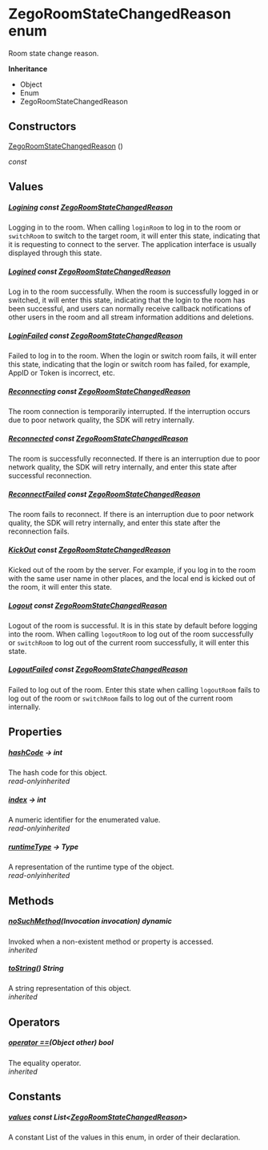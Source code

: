


# ZegoRoomStateChangedReason enum







<p>Room state change reason.</p>



**Inheritance**

- Object
- Enum
- ZegoRoomStateChangedReason






## Constructors

[ZegoRoomStateChangedReason](../zego_uikit_prebuilt_live_audio_room/ZegoRoomStateChangedReason/ZegoRoomStateChangedReason.md) ()

  _const_ 


## Values

##### [Logining](../zego_uikit_prebuilt_live_audio_room/ZegoRoomStateChangedReason.md) const [ZegoRoomStateChangedReason](../zego_uikit_prebuilt_live_audio_room/ZegoRoomStateChangedReason.md)



<p>Logging in to the room. When calling <code>loginRoom</code> to log in to the room or <code>switchRoom</code> to switch to the target room, it will enter this state, indicating that it is requesting to connect to the server. The application interface is usually displayed through this state.</p>  




##### [Logined](../zego_uikit_prebuilt_live_audio_room/ZegoRoomStateChangedReason.md) const [ZegoRoomStateChangedReason](../zego_uikit_prebuilt_live_audio_room/ZegoRoomStateChangedReason.md)



<p>Log in to the room successfully. When the room is successfully logged in or switched, it will enter this state, indicating that the login to the room has been successful, and users can normally receive callback notifications of other users in the room and all stream information additions and deletions.</p>  




##### [LoginFailed](../zego_uikit_prebuilt_live_audio_room/ZegoRoomStateChangedReason.md) const [ZegoRoomStateChangedReason](../zego_uikit_prebuilt_live_audio_room/ZegoRoomStateChangedReason.md)



<p>Failed to log in to the room. When the login or switch room fails, it will enter this state, indicating that the login or switch room has failed, for example, AppID or Token is incorrect, etc.</p>  




##### [Reconnecting](../zego_uikit_prebuilt_live_audio_room/ZegoRoomStateChangedReason.md) const [ZegoRoomStateChangedReason](../zego_uikit_prebuilt_live_audio_room/ZegoRoomStateChangedReason.md)



<p>The room connection is temporarily interrupted. If the interruption occurs due to poor network quality, the SDK will retry internally.</p>  




##### [Reconnected](../zego_uikit_prebuilt_live_audio_room/ZegoRoomStateChangedReason.md) const [ZegoRoomStateChangedReason](../zego_uikit_prebuilt_live_audio_room/ZegoRoomStateChangedReason.md)



<p>The room is successfully reconnected. If there is an interruption due to poor network quality, the SDK will retry internally, and enter this state after successful reconnection.</p>  




##### [ReconnectFailed](../zego_uikit_prebuilt_live_audio_room/ZegoRoomStateChangedReason.md) const [ZegoRoomStateChangedReason](../zego_uikit_prebuilt_live_audio_room/ZegoRoomStateChangedReason.md)



<p>The room fails to reconnect. If there is an interruption due to poor network quality, the SDK will retry internally, and enter this state after the reconnection fails.</p>  




##### [KickOut](../zego_uikit_prebuilt_live_audio_room/ZegoRoomStateChangedReason.md) const [ZegoRoomStateChangedReason](../zego_uikit_prebuilt_live_audio_room/ZegoRoomStateChangedReason.md)



<p>Kicked out of the room by the server. For example, if you log in to the room with the same user name in other places, and the local end is kicked out of the room, it will enter this state.</p>  




##### [Logout](../zego_uikit_prebuilt_live_audio_room/ZegoRoomStateChangedReason.md) const [ZegoRoomStateChangedReason](../zego_uikit_prebuilt_live_audio_room/ZegoRoomStateChangedReason.md)



<p>Logout of the room is successful. It is in this state by default before logging into the room. When calling <code>logoutRoom</code> to log out of the room successfully or <code>switchRoom</code> to log out of the current room successfully, it will enter this state.</p>  




##### [LogoutFailed](../zego_uikit_prebuilt_live_audio_room/ZegoRoomStateChangedReason.md) const [ZegoRoomStateChangedReason](../zego_uikit_prebuilt_live_audio_room/ZegoRoomStateChangedReason.md)



<p>Failed to log out of the room. Enter this state when calling <code>logoutRoom</code> fails to log out of the room or <code>switchRoom</code> fails to log out of the current room internally.</p>  





## Properties

##### [hashCode](../zego_uikit_prebuilt_live_audio_room/ZegoRoomStateChangedReason/hashCode.md) &#8594; int



The hash code for this object.  
_<span class="feature">read-only</span><span class="feature">inherited</span>_



##### [index](../zego_uikit_prebuilt_live_audio_room/ZegoRoomStateChangedReason/index.md) &#8594; int



A numeric identifier for the enumerated value.  
_<span class="feature">read-only</span><span class="feature">inherited</span>_



##### [runtimeType](../zego_uikit_prebuilt_live_audio_room/ZegoRoomStateChangedReason/runtimeType.md) &#8594; Type



A representation of the runtime type of the object.  
_<span class="feature">read-only</span><span class="feature">inherited</span>_





## Methods

##### [noSuchMethod](../zego_uikit_prebuilt_live_audio_room/ZegoRoomStateChangedReason/noSuchMethod.md)(Invocation invocation) dynamic



Invoked when a non-existent method or property is accessed.  
_<span class="feature">inherited</span>_



##### [toString](../zego_uikit_prebuilt_live_audio_room/ZegoRoomStateChangedReason/toString.md)() String



A string representation of this object.  
_<span class="feature">inherited</span>_





## Operators

##### [operator ==](../zego_uikit_prebuilt_live_audio_room/ZegoRoomStateChangedReason/operator_equals.md)(Object other) bool



The equality operator.  
_<span class="feature">inherited</span>_










## Constants

##### [values](../zego_uikit_prebuilt_live_audio_room/ZegoRoomStateChangedReason/values-constant.md) const List&lt;[ZegoRoomStateChangedReason](../zego_uikit_prebuilt_live_audio_room/ZegoRoomStateChangedReason.md)>



A constant List of the values in this enum, in order of their declaration.  









